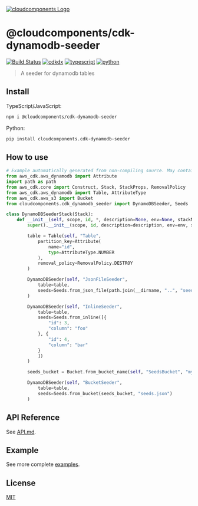 [![cloudcomponents Logo](https://raw.githubusercontent.com/cloudcomponents/cdk-constructs/master/logo.png)](https://github.com/cloudcomponents/cdk-constructs)

# @cloudcomponents/cdk-dynamodb-seeder

[![Build Status](https://github.com/cloudcomponents/cdk-constructs/workflows/Build/badge.svg)](https://github.com/cloudcomponents/cdk-constructs/actions?query=workflow=Build)
[![cdkdx](https://img.shields.io/badge/buildtool-cdkdx-blue.svg)](https://github.com/hupe1980/cdkdx)
[![typescript](https://img.shields.io/badge/jsii-typescript-blueviolet.svg)](https://www.npmjs.com/package/@cloudcomponents/cdk-dynamodb-seeder)
[![python](https://img.shields.io/badge/jsii-python-blueviolet.svg)](https://pypi.org/project/cloudcomponents.cdk-dynamodb-seeder/)

> A seeder for dynamodb tables

## Install

TypeScript/JavaScript:

```bash
npm i @cloudcomponents/cdk-dynamodb-seeder
```

Python:

```bash
pip install cloudcomponents.cdk-dynamodb-seeder
```

## How to use

```python
# Example automatically generated from non-compiling source. May contain errors.
from aws_cdk.aws_dynamodb import Attribute
import path as path
from aws_cdk.core import Construct, Stack, StackProps, RemovalPolicy
from aws_cdk.aws_dynamodb import Table, AttributeType
from aws_cdk.aws_s3 import Bucket
from cloudcomponents.cdk_dynamodb_seeder import DynamoDBSeeder, Seeds

class DynamoDBSeederStack(Stack):
    def __init__(self, scope, id, *, description=None, env=None, stackName=None, tags=None, synthesizer=None, terminationProtection=None, analyticsReporting=None):
        super().__init__(scope, id, description=description, env=env, stackName=stackName, tags=tags, synthesizer=synthesizer, terminationProtection=terminationProtection, analyticsReporting=analyticsReporting)

        table = Table(self, "Table",
            partition_key=Attribute(
                name="id",
                type=AttributeType.NUMBER
            ),
            removal_policy=RemovalPolicy.DESTROY
        )

        DynamoDBSeeder(self, "JsonFileSeeder",
            table=table,
            seeds=Seeds.from_json_file(path.join(__dirname, "..", "seeds.json"))
        )

        DynamoDBSeeder(self, "InlineSeeder",
            table=table,
            seeds=Seeds.from_inline([{
                "id": 3,
                "column": "foo"
            }, {
                "id": 4,
                "column": "bar"
            }
            ])
        )

        seeds_bucket = Bucket.from_bucket_name(self, "SeedsBucket", "my-seeds-bucket")

        DynamoDBSeeder(self, "BucketSeeder",
            table=table,
            seeds=Seeds.from_bucket(seeds_bucket, "seeds.json")
        )
```

## API Reference

See [API.md](https://github.com/cloudcomponents/cdk-constructs/tree/master/packages/cdk-dynamodb-seeder/API.md).

## Example

See more complete [examples](https://github.com/cloudcomponents/cdk-constructs/tree/master/examples).

## License

[MIT](https://github.com/cloudcomponents/cdk-constructs/tree/master/packages/cdk-dynamodb-seeder/LICENSE)
